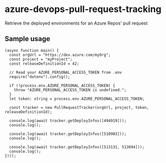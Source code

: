 # azure-devops-pull-request-tracking
Retrieve the deployed environments for an Azure Repos' pull request

## Sample usage

```
(async function main() {
  const orgUrl = "https://dev.azure.com/myOrg";
  const project = "myProject";
  const releaseDefinitionId = 42;

  // Read your AZURE_PERSONAL_ACCESS_TOKEN from .env
  require("dotenv").config();

  if (!process.env.AZURE_PERSONAL_ACCESS_TOKEN) {
    throw "AZURE_PERSONAL_ACCESS_TOKEN is undefined.";
  }
  let token: string = process.env.AZURE_PERSONAL_ACCESS_TOKEN;

  const tracker = new PullRequestTracker(orgUrl, project, token, releaseDefinitionId);

  console.log(await tracker.getDeployInfos([494919]));
  console.log();

  console.log(await tracker.getDeployInfos([510903]));
  console.log();

  console.log(await tracker.getDeployInfos([513131, 513094]));
  console.log();
})();
```